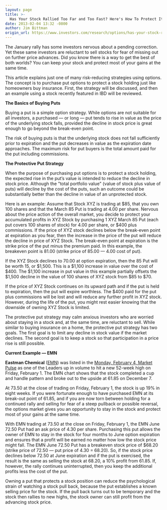 ```yaml
---
layout: page
title: >-
  Has Your Stock Rallied Too Far and Too Fast? Here's How To Protect It
date: 2013-02-04 13:32 -0800
author: Jim Bittman
origin_url: https://www.investors.com/research/options/has-your-stock-rallied-too-far-and-too-fast-heres-how-to-protect-it/
---
```






The January rally has some investors nervous about a pending correction. Yet these same investors are reluctant to sell stocks for fear of missing out on further price advances. Did you know there is a way to get the best of both worlds? You can keep your stock and protect most of your gains at the same time.

  

This article explains just one of many risk-reducing strategies using options. The concept is to purchase put options to protect a stock holding just like homeowners buy insurance. First, the strategy will be discussed, and then an example using a stock recently featured in IBD will be reviewed.

  

**The Basics of Buying Puts**

  

Buying a put is a simple option strategy. While options are not suitable for all investors, a purchased — or long — put tends to rise in value as the price of the underlying stock falls, provided the decline in stock price is great enough to go beyond the break-even point.

  

The risk of buying puts is that the underlying stock does not fall sufficiently prior to expiration and the put decreases in value as the expiration date approaches. The maximum risk for put buyers is the total amount paid for the put including commissions. 

  

**The Protective Put Strategy**

  

When the purpose of purchasing put options is to protect a stock holding, the expected rise in the put’s value is intended to reduce the decline in stock price. Although the "total portfolio value" (value of stock plus value of puts) will decline by the cost of the puts, such an outcome could be substantially better than the decline in value of an unprotected stock.

  

Here is an example: Assume that Stock XYZ is trading at $85, that you own 100 shares and that the March 85 Put is trading at 4.00 per share. Nervous about the price action of the overall market, you decide to protect your accumulated profits in XYZ Stock by purchasing 1 XYZ March 85 Put (each put covers 100 shares of stock) for 4.00 per share, or $400 plus commissions. If the price of XYZ stock declines below the break-even point at expiration as you fear, then the increase in the price of the put will reduce the decline in price of XYZ Stock. The break-even point at expiration is the strike price of the put minus the premium paid. In this example, the breakeven point is 81.00 (strike price of 85.00 — 4.00 cost of put).

  

If the XYZ Stock declines to 70.00 at option expiration, then the 85 Put will be worth 15, or $1,500. This is a $1,100 increase in value over the cost of $400. The $1,100 increase in put value in this example partially offsets the $1,500 decline in the value of 100 shares of XYZ stock from $85 to $70. 

  

If the price of XYZ Stock continues on its upward path and if the put is held to expiration, then the put will expire worthless. The $400 paid for the put plus commissions will be lost and will reduce any further profit in XYZ stock. However, during the life of the put, you might rest easier knowing that the downside of owning XYZ Stock is limited.

  

The protective put strategy may calm anxious investors who are worried about staying in a stock and, at the same time, are reluctant to sell. While similar to buying insurance on a home, the protective put strategy has two goals. The first goal is to limit any decline in stock value if the market declines. The second goal is to keep a stock so that participation in a price rise is still possible.

  

**Current Example — EMN**

  

**Eastman Chemical**  ([EMN](https://research.investors.com/quote.aspx?symbol=EMN)) was listed in the [Monday, February 4, Market Pulse](http://news.investors.com/investing-the-big-picture/020113-642964-stocks-bust-through-psychological-resistance.htm) as one of the Leaders up in volume to hit a new 52-week high on Friday, February 1. The EMN chart shows that the stock completed a cup and handle pattern and broke out to the upside at 61.85 on December 7.

  

At 73.50 at the close of trading on Friday, February 1, the stock is up 19% in eight weeks. If you were fortunate enough to have purchased EMN at its break-out point of 61.85, and if you are now torn between holding for a continued rally and selling for fear of a steep pullback or possible reversal, the options market gives you an opportunity to stay in the stock and protect most of your gains at the same time.

  

With EMN trading at 73.50 at the close on Friday, February 1, the EMN June 72.50 Put had an ask price of 4.30 per share. Purchasing this put allows the owner of EMN to stay in the stock for four months to June option expiration and ensures that a profit will be earned no matter how low the stock price might fall. The EMN June 72.50 Put has a breakeven stock price of $68.20 (strike price of 72.50 — put price of 4.30 = 68.20). So, if the stock price declines below 72.50 at June expiration and if the put is exercised, the result is the same as selling the stock at 68.20, a 10% profit from 61.85. If, however, the rally continues uninterrupted, then you keep the additional profits less the cost of the put.

  

Owning a put that protects a stock position can reduce the psychological strain of watching a stock pull back, because the put establishes a known selling price for the stock. If the pull back turns out to be temporary and the stock then rallies to new highs, the stock owner can still profit from the advancing stock price.




